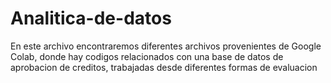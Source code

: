 # Analitica-de-datos
En este archivo encontraremos diferentes archivos provenientes de Google Colab, donde hay codigos relacionados con una base de datos de aprobacion de creditos, trabajadas desde diferentes formas de evaluacion
